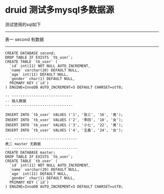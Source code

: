 # druid 测试多mysql多数据源
测试使用的sql如下
-- -----------------
表一 second 有数据
 ----  --------------------
    CREATE DATABASE second;
    DROP TABLE IF EXISTS `tb_user`;
    CREATE TABLE `tb_user` (
      `id` int(11) NOT NULL AUTO_INCREMENT,
      `name` varchar(20) DEFAULT NULL,
      `age` int(11) DEFAULT NULL,
      `gender` char(1) DEFAULT NULL,
      PRIMARY KEY (`id`)
    ) ENGINE=InnoDB AUTO_INCREMENT=5 DEFAULT CHARSET=utf8;
    
    -- ----------------------------
    -- 插入数据
    -- ----------------------------
    
    INSERT INTO `tb_user` VALUES ('1', '张三', '16', '男');
    INSERT INTO `tb_user` VALUES ('2', '李四', '18', '女');
    INSERT INTO `tb_user` VALUES ('3', '小七', '22', '男');
    INSERT INTO `tb_user` VALUES ('4', '王鑫', '24', '女');

    --- -----------------------------
    表二 master 无数据
    -- ------------------------------
    CREATE DATABASE master;
    DROP TABLE IF EXISTS `tb_user`;
    CREATE TABLE `tb_user` (
      `id` int(11) NOT NULL AUTO_INCREMENT,
      `name` varchar(20) DEFAULT NULL,
      `age` int(11) DEFAULT NULL,
      `gender` char(1) DEFAULT NULL,
      PRIMARY KEY (`id`)
    ) ENGINE=InnoDB AUTO_INCREMENT=5 DEFAULT CHARSET=utf8;
